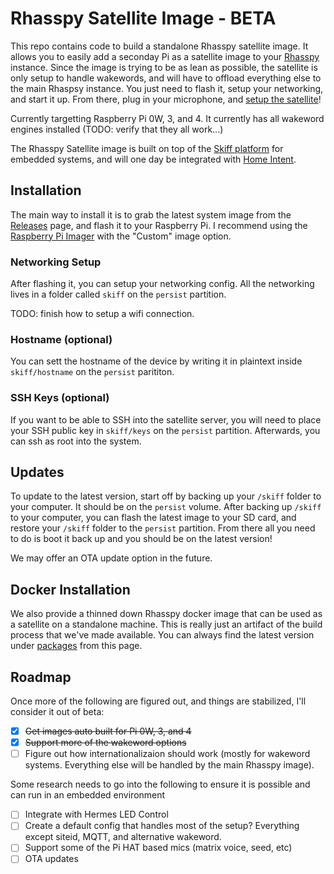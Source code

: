 # Rhasspy Satellite Image - BETA
This repo contains code to build a standalone Rhasspy satellite image. It allows you to easily add a seconday Pi as a satellite image to your [Rhasspy](https://rhasspy.readthedocs.io) instance. Since the image is trying to be as lean as possible, the satellite is only setup to handle wakewords, and will have to offload everything else to the main Rhaspsy instance.  You just need to flash it, setup your networking, and start it up. From there, plug in your microphone, and [setup the satellite](https://rhasspy.readthedocs.io/en/latest/tutorials/#shared-mqtt-broker)!

Currently targetting Raspberry Pi 0W, 3, and 4.
It currently has all wakeword engines installed (TODO: verify that they all work...)

The Rhasspy Satellite image is built on top of the [Skiff platform](https://github.com/skiffos/skiffos) for embedded systems, and will one day be integrated with [Home Intent](https://homeintent.io).

## Installation
The main way to install it is to grab the latest system image from the [Releases](https://github.com/JarvyJ/Rhasspy-Satellite/releases) page, and flash it to your Raspberry Pi. I recommend using the [Raspberry Pi Imager](https://www.raspberrypi.com/news/raspberry-pi-imager-imaging-utility/) with the "Custom" image option.

### Networking Setup
After flashing it, you can setup your networking config. All the networking lives in a folder called `skiff` on the `persist` partition.

TODO: finish how to setup a wifi connection.

### Hostname (optional)
You can sett the hostname of the device by writing it in plaintext inside `skiff/hostname` on the `persist` parititon.

### SSH Keys (optional)
If you want to be able to SSH into the satellite server, you will need to place your SSH public key in `skiff/keys` on the `persist` partition. Afterwards, you can ssh as root into the system.

## Updates
To update to the latest version, start off by backing up your `/skiff` folder to your computer. It should be on the `persist` volume. After backing up `/skiff` to your computer, you can flash the latest image to your SD card, and restore your `/skiff` folder to the `persist` partition. From there all you need to do is boot it back up and you should be on the latest version!

We may offer an OTA update option in the future.

## Docker Installation
We also provide a thinned down Rhasspy docker image that can be used as a satellite on a standalone machine. This is really just an artifact of the build process that we've made available. You can always find the latest version under [packages](https://github.com/JarvyJ/Rhasspy-Satellite/pkgs/container/rhasspy-satellite) from this page.

## Roadmap
Once more of the following are figured out, and things are stabilized, I'll consider it out of beta:

 - [X] ~~Get images auto built for Pi 0W, 3, and 4~~
 - [X] ~~Support more of the wakeword options~~
 - [ ] Figure out how internationalizaion should work (mostly for wakeword systems. Everything else will be handled by the main Rhasspy image).

Some research needs to go into the following to ensure it is possible and can run in an embedded environment

 - [ ] Integrate with Hermes LED Control
 - [ ] Create a default config that handles most of the setup? Everything except siteid, MQTT, and alternative wakeword.
 - [ ] Support some of the Pi HAT based mics (matrix voice, seed, etc)
 - [ ] OTA updates
